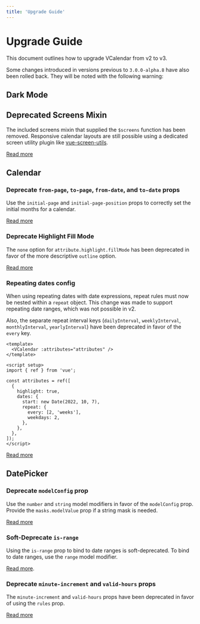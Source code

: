 ```yaml
---
title: 'Upgrade Guide'
---
```


# Upgrade Guide

This document outlines how to upgrade VCalendar from v2 to v3.

Some changes introduced in versions previous to `3.0.0-alpha.8` have also been rolled back. They will be noted with the following warning:

<BaseAlert title="Pre 3.0.0-alpha.8" warning />

## Dark Mode

## Deprecated Screens Mixin

The included screens mixin that supplied the `$screens` function has been removed. Responsive calendar layouts are still possible using a dedicated screen utility plugin like [vue-screen-utils](https://github.com/nathanreyes/vue-screen-utils).

[Read more](/calendar/layouts#responsive-layouts)

## Calendar

### Deprecate `from-page`, `to-page`, `from-date`, and `to-date` props

Use the `initial-page` and `initial-page-position` props to correctly set the initial months for a calendar.

[Read more](/calendar/api#props)

### Deprecate Highlight Fill Mode

The `none` option for `attribute.highlight.fillMode` has been deprecated in favor of the more descriptive `outline` option.

[Read more](/calendar/attributes#highlights)

### Repeating dates config

When using repeating dates with date expressions, repeat rules must now be nested within a `repeat` object. This change was made to support repeating date ranges, which was not possible in v2.

Also, the separate repeat interval keys (`dailyInterval`, `weeklyInterval`, `monthlyInterval`, `yearlyInterval`) have been deprecated in favor of the `every` key.

```vue{13-16}
<template>
  <VCalendar :attributes="attributes" />
</template>

<script setup>
import { ref } from 'vue';

const attributes = ref([
  {
    highlight: true,
    dates: {
      start: new Date(2022, 10, 7),
      repeat: {
        every: [2, 'weeks'],
        weekdays: 2,
      },
    },
  },
]);
</script>
```

[Read more](/calendar/dates#repeating-dates)

## DatePicker

### Deprecate `modelConfig` prop

Use the `number` and `string` model modifiers in favor of the `modelConfig` prop. Provide the `masks.modelValue` prop if a string mask is needed.

[Read more](/datepicker/basics#model-modifiers)

### Soft-Deprecate `is-range`

Using the `is-range` prop to bind to date ranges is soft-deprecated. To bind to date ranges, use the `range` model modifier.

[Read more](/datepicker/basics#date-ranges).

### Deprecate `minute-increment` and `valid-hours` props

<BaseAlert warning title="Pre 3.0.0-alpha.8" />

The `minute-increment` and `valid-hours` props have been deprecated in favor of using the `rules` prop.

[Read more](/datepicker/time-rules)